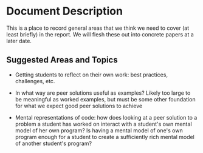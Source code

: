 # Document Description

This is a place to record general areas that we think we need to cover
(at least briefly) in the report.   We will flesh these out into
concrete papers at a later date.

## Suggested Areas and Topics

* Getting students to reflect on their own work: best practices,
challenges, etc.

* In what way are peer solutions useful as examples?  Likely too large to be meaningful as worked examples, but must be some other foundation for what we expect good peer solutions to achieve

* Mental representations of code: how does looking at a peer solution to a problem a student has worked on interact with a student's own mental model of her own program?  Is having a mental model of one's own program enough for a student to create a sufficiently rich mental model of another student's program?

